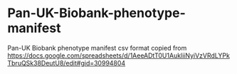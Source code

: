 # Pan-UK-Biobank-phenotype-manifest
Pan-UK Biobank phenotype manifest csv format
copied from https://docs.google.com/spreadsheets/d/1AeeADtT0U1AukliiNyiVzVRdLYPkTbruQSk38DeutU8/edit#gid=30994804
